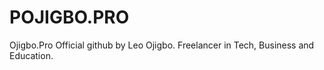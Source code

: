 # POJIGBO.PRO
Ojigbo.Pro Official github by Leo Ojigbo.
Freelancer in Tech, Business and Education.
